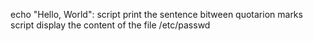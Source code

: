 echo "Hello, World": script print the sentence bitween quotarion marks
script display the content of the file /etc/passwd
